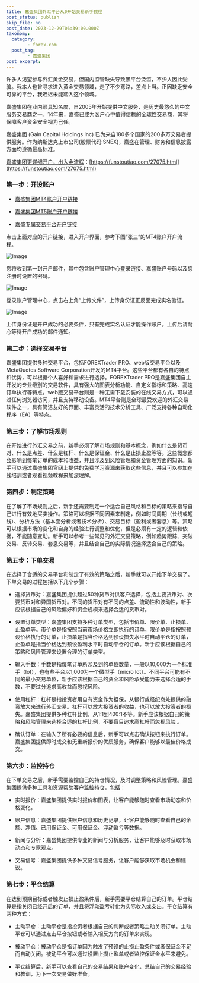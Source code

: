 ```yaml
---
title: 嘉盛集团外汇平台从0开始交易新手教程
post_status: publish
skip_file: no
post_date: 2023-12-29T06:39:00.000Z
taxonomy:
  category:
        - forex-com
  post_tag:
        - 嘉盛集团
post_excerpt: 
---
```

许多人渴望参与外汇黄金交易，但国内监管缺失导致黑平台泛滥，不少人因此受骗。我本人也曾寻求进入黄金交易领域，走了不少弯路，差点上当。正因缺乏安全可靠的平台，我迟迟未能踏入这个领域。

嘉盛集团在业内颇具知名度，自2005年开始提供中文服务，是历史最悠久的中文服务交易商之一。14年来，嘉盛已成为客户心中值得信赖的全球性交易商，其将保障客户资金安全视为己任。

嘉盛集团 (Gain Capital Holdings Inc) 已为来自180多个国家的200多万交易者提供服务。作为纳斯达克上市公司(股票代码:SNEX)，嘉盛在管理、财务和信息披露方面均遵循最高标准。

[嘉盛集团更详细开户，出入金流程](https://funstoutiao.com/27075.html)：[https://funstoutiao.com/27075.html](https://funstoutiao.com/27075.html)

### 第一步：开设账户

* [嘉盛集团MT4账户开户链接](https://s.ssgg.net/jsmt4)

* [嘉盛集团MT5账户开户链接](https://s.ssgg.net/jsmt5)

* [嘉盛专属交易平台开户链接](https://s.ssgg.net/js)

点击上面对应的开户链接，进入开户界面，参考下图“张三”的MT4账户开户流程。

![Image](https://prod-files-secure.s3.us-west-2.amazonaws.com/39ed1227-6d7d-4570-be36-9ccd4a2c4241/7a167aea-686b-400d-af59-4e18eb607a40/640.png?X-Amz-Algorithm=AWS4-HMAC-SHA256&X-Amz-Content-Sha256=UNSIGNED-PAYLOAD&X-Amz-Credential=ASIAZI2LB4665LQ4IN2O%2F20250302%2Fus-west-2%2Fs3%2Faws4_request&X-Amz-Date=20250302T221309Z&X-Amz-Expires=3600&X-Amz-Security-Token=IQoJb3JpZ2luX2VjEI7%2F%2F%2F%2F%2F%2F%2F%2F%2F%2FwEaCXVzLXdlc3QtMiJIMEYCIQDcSAKfcl5ujnEcIE3lCtBeS9Bs%2Bs8U0ftYQFbwbM7pZAIhALrhnIYG0hC3FsUEkE2xFvEbnQTWLZ3plX5hh3cTwJiAKogECMf%2F%2F%2F%2F%2F%2F%2F%2F%2F%2FwEQABoMNjM3NDIzMTgzODA1IgyrOxD5foHv1hSDoNMq3AOUAycOy%2FhTGD7L5L0NZ1N13N6cdlYVY3vbNeXFrpw9gkq3ngFBtmtozuFbouvCJYCJ6bHl07T6WAr52lCmB74EokvthEe%2F81wsF77A9ui3qgACiR3Cs8Jpc5jW91gh8FAoMJ9CiX0lXBgztdxzNnmFrp9eaigAUhqKGaKlIP6S7%2Ba%2FbrXN2oWpPCdjvmW2EwvL8Khs4lDWEbenaPPHZOIPUf2TJmZ42psvJiAuyHPN5gi41DdamZfDSv6UEvtfsqRZigC7nzkf0N46u%2BcbjyFOTeSNR7j9wmzwFII4hIl%2FzKDtwgIToKdE%2Fm8yyfaZtr7gkCe7Rzd7hcURxykWzBgFzaCxi5%2Bu9UX%2FgQLzS%2BUxIQDfi%2B9gk2Oh407Z1KGwcsw33tC5dBVsrfjhmhouhQ675q0jUT5IBYbmzVtl0QJ5NZVUiIrz%2BK%2BJWcOPaKQqbz3taRrQXMaHTc0bMuPMP1nmeA6tXAF%2BzcOv7TLJgB7uwLNFL24Eby2HdYXodCDcm%2FLvX8QTYViwKd%2BmPPId1c81tyJWmdwn%2BG2IrqXDkHxBYwfMYjREV41YBRM9cbRebJ0D7CLwTy1gxxSGCmhSoUknzoLK9vjL8aHe%2Bb1p%2B3rSZPLIoDJjmrwX57nYUjDLpJO%2BBjqkAf9ko2zdUcfSGAMtkuNcekPJgCyGIYHSnIZ4GhcWD%2FhPsEdtcIzUAnDnPH9NNHTkUilSzYJ%2Fcm0kN5QxLfLUkp51RgF8DdOWjJP7s506tge3nC3tMsbvlR4uZYDkZ4so%2FLmVnPXzOLII0prtFQjS7zwqhmTSbAwVXVKZNswKHldc5x9uPnoXs91RyF9WkA%2Br8agWLAMYICj57II34Q5A8kN6Fpv2&X-Amz-Signature=96fb886bb39e4b677344ab0ebd285dae54e4f853375d20c6087d222a16373529&X-Amz-SignedHeaders=host&x-id=GetObject)

您将收到第一封开户邮件，其中包含账户管理中心登录链接、嘉盛账户号码以及您注册时设置的密码。

![Image](https://prod-files-secure.s3.us-west-2.amazonaws.com/39ed1227-6d7d-4570-be36-9ccd4a2c4241/eaa1c6b3-2877-4284-a0e1-530e222c27fb/image.png?X-Amz-Algorithm=AWS4-HMAC-SHA256&X-Amz-Content-Sha256=UNSIGNED-PAYLOAD&X-Amz-Credential=ASIAZI2LB4665LQ4IN2O%2F20250302%2Fus-west-2%2Fs3%2Faws4_request&X-Amz-Date=20250302T221309Z&X-Amz-Expires=3600&X-Amz-Security-Token=IQoJb3JpZ2luX2VjEI7%2F%2F%2F%2F%2F%2F%2F%2F%2F%2FwEaCXVzLXdlc3QtMiJIMEYCIQDcSAKfcl5ujnEcIE3lCtBeS9Bs%2Bs8U0ftYQFbwbM7pZAIhALrhnIYG0hC3FsUEkE2xFvEbnQTWLZ3plX5hh3cTwJiAKogECMf%2F%2F%2F%2F%2F%2F%2F%2F%2F%2FwEQABoMNjM3NDIzMTgzODA1IgyrOxD5foHv1hSDoNMq3AOUAycOy%2FhTGD7L5L0NZ1N13N6cdlYVY3vbNeXFrpw9gkq3ngFBtmtozuFbouvCJYCJ6bHl07T6WAr52lCmB74EokvthEe%2F81wsF77A9ui3qgACiR3Cs8Jpc5jW91gh8FAoMJ9CiX0lXBgztdxzNnmFrp9eaigAUhqKGaKlIP6S7%2Ba%2FbrXN2oWpPCdjvmW2EwvL8Khs4lDWEbenaPPHZOIPUf2TJmZ42psvJiAuyHPN5gi41DdamZfDSv6UEvtfsqRZigC7nzkf0N46u%2BcbjyFOTeSNR7j9wmzwFII4hIl%2FzKDtwgIToKdE%2Fm8yyfaZtr7gkCe7Rzd7hcURxykWzBgFzaCxi5%2Bu9UX%2FgQLzS%2BUxIQDfi%2B9gk2Oh407Z1KGwcsw33tC5dBVsrfjhmhouhQ675q0jUT5IBYbmzVtl0QJ5NZVUiIrz%2BK%2BJWcOPaKQqbz3taRrQXMaHTc0bMuPMP1nmeA6tXAF%2BzcOv7TLJgB7uwLNFL24Eby2HdYXodCDcm%2FLvX8QTYViwKd%2BmPPId1c81tyJWmdwn%2BG2IrqXDkHxBYwfMYjREV41YBRM9cbRebJ0D7CLwTy1gxxSGCmhSoUknzoLK9vjL8aHe%2Bb1p%2B3rSZPLIoDJjmrwX57nYUjDLpJO%2BBjqkAf9ko2zdUcfSGAMtkuNcekPJgCyGIYHSnIZ4GhcWD%2FhPsEdtcIzUAnDnPH9NNHTkUilSzYJ%2Fcm0kN5QxLfLUkp51RgF8DdOWjJP7s506tge3nC3tMsbvlR4uZYDkZ4so%2FLmVnPXzOLII0prtFQjS7zwqhmTSbAwVXVKZNswKHldc5x9uPnoXs91RyF9WkA%2Br8agWLAMYICj57II34Q5A8kN6Fpv2&X-Amz-Signature=a083f11dc4211cd980d590dc60a93ed3d41fbb441c407baa02ac601ffadfebc2&X-Amz-SignedHeaders=host&x-id=GetObject)

登录账户管理中心，点击右上角“上传文件”，上传身份证正反面完成实名验证。

![Image](https://prod-files-secure.s3.us-west-2.amazonaws.com/39ed1227-6d7d-4570-be36-9ccd4a2c4241/54090639-09fc-46b4-a135-e0289f707147/image.png?X-Amz-Algorithm=AWS4-HMAC-SHA256&X-Amz-Content-Sha256=UNSIGNED-PAYLOAD&X-Amz-Credential=ASIAZI2LB4665LQ4IN2O%2F20250302%2Fus-west-2%2Fs3%2Faws4_request&X-Amz-Date=20250302T221309Z&X-Amz-Expires=3600&X-Amz-Security-Token=IQoJb3JpZ2luX2VjEI7%2F%2F%2F%2F%2F%2F%2F%2F%2F%2FwEaCXVzLXdlc3QtMiJIMEYCIQDcSAKfcl5ujnEcIE3lCtBeS9Bs%2Bs8U0ftYQFbwbM7pZAIhALrhnIYG0hC3FsUEkE2xFvEbnQTWLZ3plX5hh3cTwJiAKogECMf%2F%2F%2F%2F%2F%2F%2F%2F%2F%2FwEQABoMNjM3NDIzMTgzODA1IgyrOxD5foHv1hSDoNMq3AOUAycOy%2FhTGD7L5L0NZ1N13N6cdlYVY3vbNeXFrpw9gkq3ngFBtmtozuFbouvCJYCJ6bHl07T6WAr52lCmB74EokvthEe%2F81wsF77A9ui3qgACiR3Cs8Jpc5jW91gh8FAoMJ9CiX0lXBgztdxzNnmFrp9eaigAUhqKGaKlIP6S7%2Ba%2FbrXN2oWpPCdjvmW2EwvL8Khs4lDWEbenaPPHZOIPUf2TJmZ42psvJiAuyHPN5gi41DdamZfDSv6UEvtfsqRZigC7nzkf0N46u%2BcbjyFOTeSNR7j9wmzwFII4hIl%2FzKDtwgIToKdE%2Fm8yyfaZtr7gkCe7Rzd7hcURxykWzBgFzaCxi5%2Bu9UX%2FgQLzS%2BUxIQDfi%2B9gk2Oh407Z1KGwcsw33tC5dBVsrfjhmhouhQ675q0jUT5IBYbmzVtl0QJ5NZVUiIrz%2BK%2BJWcOPaKQqbz3taRrQXMaHTc0bMuPMP1nmeA6tXAF%2BzcOv7TLJgB7uwLNFL24Eby2HdYXodCDcm%2FLvX8QTYViwKd%2BmPPId1c81tyJWmdwn%2BG2IrqXDkHxBYwfMYjREV41YBRM9cbRebJ0D7CLwTy1gxxSGCmhSoUknzoLK9vjL8aHe%2Bb1p%2B3rSZPLIoDJjmrwX57nYUjDLpJO%2BBjqkAf9ko2zdUcfSGAMtkuNcekPJgCyGIYHSnIZ4GhcWD%2FhPsEdtcIzUAnDnPH9NNHTkUilSzYJ%2Fcm0kN5QxLfLUkp51RgF8DdOWjJP7s506tge3nC3tMsbvlR4uZYDkZ4so%2FLmVnPXzOLII0prtFQjS7zwqhmTSbAwVXVKZNswKHldc5x9uPnoXs91RyF9WkA%2Br8agWLAMYICj57II34Q5A8kN6Fpv2&X-Amz-Signature=e38f1324e536ab8271d59402427e614e487409c6dfe56726b1c264e5cc5984d0&X-Amz-SignedHeaders=host&x-id=GetObject)

上传身份证是开户成功的必要条件，只有完成实名认证才能操作账户。上传后请耐心等待开户成功的邮件通知。

### 第二步：选择交易平台

嘉盛集团提供多种交易平台，包括FOREXTrader PRO、web版交易平台以及MetaQuotes Software Corporation开发的MT4平台。这些平台都有各自的特点和优势，可以根据个人喜好和需求进行选择。FOREXTrader PRO是嘉盛集团自主开发的专业级别的交易软件，具有强大的图表分析功能、自定义指标和策略、高速订单执行等特点。web版交易平台则是一种无需下载安装的在线交易方式，可以通过任何浏览器访问，并且支持移动设备。MT4平台则是全球最受欢迎的外汇交易软件之一，具有简洁友好的界面、丰富灵活的技术分析工具、广泛支持各种自动化程序（EA）等特点。

### 第三步：了解市场规则

在开始进行外汇交易之前，新手必须了解市场规则和基本概念，例如什么是货币对、什么是点差、什么是杠杆、什么是保证金、什么是止损止盈等等。这些概念都会影响到每笔订单的成本和收益，并且涉及到风险管理和资金管理方面的知识。新手可以通过嘉盛集团官网上提供的免费学习资源来获取这些信息，并且可以参加在线培训或者观看视频教程来加深理解。

### 第四步：制定策略

在了解了市场规则之后，新手还需要制定一个适合自己风格和目标的策略来指导自己进行有效地买卖操作。策略可以根据不同因素来制定，例如时间周期（长线或短线）、分析方法（基本面分析或者技术分析）、交易目标（盈利或者套息）等。策略可以根据市场的变化和自身的经验进行调整和优化，但是必须有一定的逻辑和依据，不能随意变动。新手可以参考一些常见的外汇交易策略，例如趋势跟踪、突破交易、反转交易、套息交易等，并且结合自己的实际情况选择适合自己的策略。

### 第五步：下单交易

在选择了合适的交易平台和制定了有效的策略之后，新手就可以开始下单交易了。下单交易的过程包括以下几个步骤：

* 选择货币对：嘉盛集团提供超过50种货币对供客户选择，包括主要货币对、次要货币对和异国货币对。不同的货币对有不同的点差、流动性和波动性，新手应该根据自己的风险偏好和资金规模来选择合适的货币对。

* 设置订单类型：嘉盛集团支持多种订单类型，包括市价单、限价单、止损单、止盈单等。市价单是指按照当前市场价格立即执行的订单，限价单是指按照预设价格执行的订单，止损单是指当价格达到预设损失水平时自动平仓的订单，止盈单是指当价格达到预设盈利水平时自动平仓的订单。新手应该根据自己的策略和风险管理来设置合理的订单类型。

* 输入手数：手数是指每笔订单所涉及到的单位数量，一般以10,000为一个标准手（lot），也有些平台以1,000为一个微型手（micro lot）。不同平台可能有不同的最小交易单位，新手应该根据自己的资金和风险承受能力来选择合适的手数，不要过分追求高收益而忽视风险。

* 使用杠杆：杠杆是指投资者用自有资金作为担保，从银行或经纪商处提供的融资放大来进行外汇交易。杠杆可以放大投资者的收益，也可以放大投资者的损失。嘉盛集团提供多种杠杆比例，从1:1到400:1不等。新手应该根据自己的策略和风险管理来选择合适的杠杆比例，不要盲目追求高杠杆而忽视风险 。

* 确认订单：在输入了所有必要的信息后，新手可以点击确认按钮来执行订单。嘉盛集团提供即时成交和无重新报价的优质服务，确保客户能够以最佳价格成交。

### 第六步：监控持仓

在下单交易之后，新手需要监控自己的持仓情况，及时调整策略和风险管理。嘉盛集团提供多种工具和资源帮助客户监控持仓，包括：

* 实时报价：嘉盛集团提供实时报价和图表，让客户能够随时查看市场动态和价格变化。

* 账户信息：嘉盛集团提供账户信息和历史记录，让客户能够随时查看自己的余额、净值、已用保证金、可用保证金、浮动盈亏等数据。

* 新闻与分析：嘉盛集团提供专业的新闻与分析服务，让客户能够及时获取市场动态和专家观点。

* 交易信号：嘉盛集团提供多种交易信号服务，让客户能够获取市场机会和建议。

### 第七步：平仓结算

在达到预期目标或者触发止损止盈条件后，新手需要平仓结算自己的订单。平仓结算是指关闭已经开启的订单，并且将浮动盈亏转化为实际收入或支出。平仓结算有两种方式：

* 主动平仓：主动平仓是指投资者根据自己的判断或者策略主动关闭订单。主动平仓可以通过点击平仓按钮或者输入相反方向的订单来实现。

* 被动平仓：被动平仓是指订单因为触发了预设的止损止盈条件或者保证金不足而自动关闭。被动平仓可以通过设置止损止盈单或者监控保证金水平来避免。

* 平仓结算后，新手可以查看自己的交易结果和账户变化，总结自己的交易经验和教训，为下一次交易做好准备。